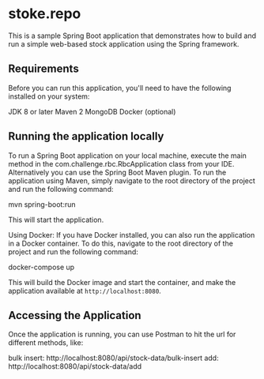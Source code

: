 # stoke.repo

This is a sample Spring Boot application that demonstrates how to build and run a simple web-based stock application using the Spring framework.

## Requirements
Before you can run this application, you'll need to have the following installed on your system:

JDK 8 or later
Maven 2
MongoDB
Docker (optional)

## Running the application locally
To run a Spring Boot application on your local machine, execute the main method in the com.challenge.rbc.RbcApplication class from your IDE.
Alternatively you can use the Spring Boot Maven plugin. To run the application using Maven, simply navigate to the root directory of the project and run the following command:

mvn spring-boot:run

This will start the application.

Using Docker: If you have Docker installed, you can also run the application in a Docker container. To do this, navigate to the root directory of the project and run the following command:

docker-compose up

This will build the Docker image and start the container, and make the application available at `http://localhost:8080`.

## Accessing the Application

Once the application is running, you can use Postman to hit the url for different methods, like:

bulk insert: http://localhost:8080/api/stock-data/bulk-insert
add: http://localhost:8080/api/stock-data/add


